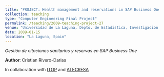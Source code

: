 ```yaml
---
title: "PROJECT: Health management and reservations in SAP Business One [2009]"
collection: teaching
type: "Computer Engineering Final Project"
permalink: /teaching/2009-teaching-project-27
venue: "Universidad de La Laguna, Depto. de Estadística, Investigación Operativa y Computación"
date: 2009-01-15
location: "La Laguna, Spain"
---
```

*Gestión de citaciones sanitarias y reservas en SAP Business One*

**Author**: Cristian Rivero-Darias

In collaboration with [ITOP](http://itop.es) and [ATECRESA](http://www.atecresa.info)
